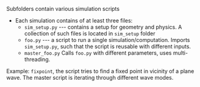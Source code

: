 Subfolders contain various simulation scripts
- Each simulation contains of at least three files:
  - `sim_setup.py`  --- contains a setup for geometry and physics.
    A collection of such files is located in `sim_setup` folder
  - `foo.py` --- a script to run a single simulation/computation.
    Imports `sim_setup.py`, such that the script is reusable with different inputs.
  - `master_foo.py` 
     Calls `foo.py` with different parameters, uses multi-threading.
     
Example: `fixpoint`, the script tries to find a fixed point in vicinity of a plane wave. 
          The master script is iterating through different wave modes.
